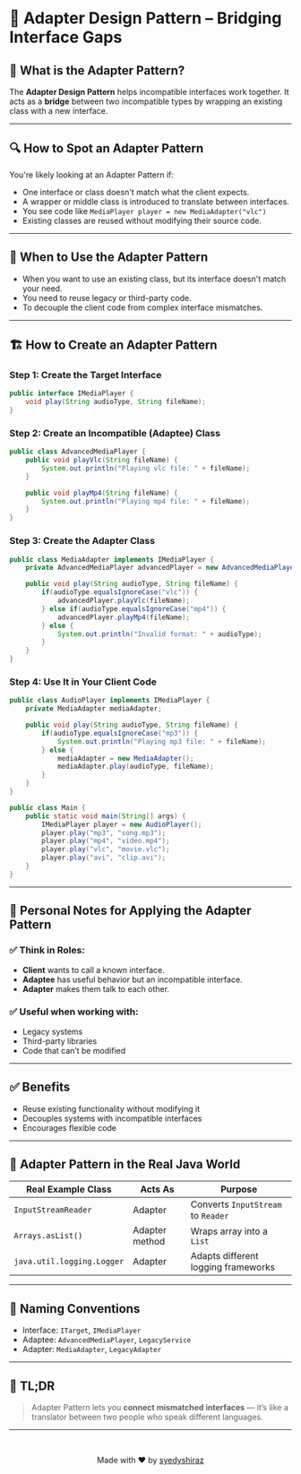 # 🔌 Adapter Design Pattern – Bridging Interface Gaps

## 📖 What is the Adapter Pattern?

The **Adapter Design Pattern** helps incompatible interfaces work together. It acts as a **bridge** between two incompatible types by wrapping an existing class with a new interface.

---

## 🔍 How to Spot an Adapter Pattern

You're likely looking at an Adapter Pattern if:

- One interface or class doesn't match what the client expects.
- A wrapper or middle class is introduced to translate between interfaces.
- You see code like `MediaPlayer player = new MediaAdapter("vlc")`
- Existing classes are reused without modifying their source code.

---

## 🧰 When to Use the Adapter Pattern

- When you want to use an existing class, but its interface doesn't match your need.
- You need to reuse legacy or third-party code.
- To decouple the client code from complex interface mismatches.

---

## 🏗️ How to Create an Adapter Pattern

### Step 1: Create the Target Interface

```java
public interface IMediaPlayer {
    void play(String audioType, String fileName);
}
```

### Step 2: Create an Incompatible (Adaptee) Class

```java
public class AdvancedMediaPlayer {
    public void playVlc(String fileName) {
        System.out.println("Playing vlc file: " + fileName);
    }

    public void playMp4(String fileName) {
        System.out.println("Playing mp4 file: " + fileName);
    }
}
```

### Step 3: Create the Adapter Class

```java
public class MediaAdapter implements IMediaPlayer {
    private AdvancedMediaPlayer advancedPlayer = new AdvancedMediaPlayer();

    public void play(String audioType, String fileName) {
        if(audioType.equalsIgnoreCase("vlc")) {
            advancedPlayer.playVlc(fileName);
        } else if(audioType.equalsIgnoreCase("mp4")) {
            advancedPlayer.playMp4(fileName);
        } else {
            System.out.println("Invalid format: " + audioType);
        }
    }
}
```

### Step 4: Use It in Your Client Code

```java
public class AudioPlayer implements IMediaPlayer {
    private MediaAdapter mediaAdapter;

    public void play(String audioType, String fileName) {
        if(audioType.equalsIgnoreCase("mp3")) {
            System.out.println("Playing mp3 file: " + fileName);
        } else {
            mediaAdapter = new MediaAdapter();
            mediaAdapter.play(audioType, fileName);
        }
    }
}

public class Main {
    public static void main(String[] args) {
        IMediaPlayer player = new AudioPlayer();
        player.play("mp3", "song.mp3");
        player.play("mp4", "video.mp4");
        player.play("vlc", "movie.vlc");
        player.play("avi", "clip.avi");
    }
}
```

---

## 🧐 Personal Notes for Applying the Adapter Pattern

### ✅ Think in Roles:
- **Client** wants to call a known interface.
- **Adaptee** has useful behavior but an incompatible interface.
- **Adapter** makes them talk to each other.

### ✅ Useful when working with:
- Legacy systems
- Third-party libraries
- Code that can’t be modified

---

## ✅ Benefits
- Reuse existing functionality without modifying it
- Decouples systems with incompatible interfaces
- Encourages flexible code

---

## 🧪 Adapter Pattern in the Real Java World

| Real Example Class   | Acts As         | Purpose                            |
|----------------------|------------------|-------------------------------------|
| `InputStreamReader`  | Adapter          | Converts `InputStream` to `Reader`  |
| `Arrays.asList()`    | Adapter method   | Wraps array into a `List`           |
| `java.util.logging.Logger` | Adapter | Adapts different logging frameworks |

---

## 🧭 Naming Conventions

- Interface: `ITarget`, `IMediaPlayer`
- Adaptee: `AdvancedMediaPlayer`, `LegacyService`
- Adapter: `MediaAdapter`, `LegacyAdapter`

---

## 🧵 TL;DR

> Adapter Pattern lets you **connect mismatched interfaces** — it’s like a translator between two people who speak different languages.

---

<br>

<p align="center">
  Made with ❤️ by <a href="https://github.com/syedyshiraz" target="_blank">syedyshiraz</a>
</p>

